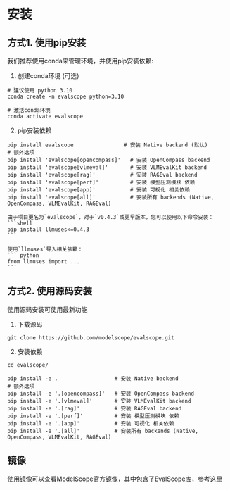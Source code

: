 # 安装

## 方式1. 使用pip安装
我们推荐使用conda来管理环境，并使用pip安装依赖:

1. 创建conda环境 (可选)
```shell
# 建议使用 python 3.10
conda create -n evalscope python=3.10

# 激活conda环境
conda activate evalscope
```
2. pip安装依赖
```shell
pip install evalscope                # 安装 Native backend (默认)
# 额外选项
pip install 'evalscope[opencompass]'   # 安装 OpenCompass backend
pip install 'evalscope[vlmeval]'       # 安装 VLMEvalKit backend
pip install 'evalscope[rag]'           # 安装 RAGEval backend
pip install 'evalscope[perf]'          # 安装 模型压测模块 依赖
pip install 'evalscope[app]'           # 安装 可视化 相关依赖
pip install 'evalscope[all]'           # 安装所有 backends (Native, OpenCompass, VLMEvalKit, RAGEval)
```

````{warning}
由于项目更名为`evalscope`，对于`v0.4.3`或更早版本，您可以使用以下命令安装：
```shell
pip install llmuses<=0.4.3
```

使用`llmuses`导入相关依赖：
``` python
from llmuses import ...
```
````


## 方式2. 使用源码安装
使用源码安装可使用最新功能

1. 下载源码
```shell
git clone https://github.com/modelscope/evalscope.git
```
2. 安装依赖
```shell
cd evalscope/

pip install -e .                  # 安装 Native backend
# 额外选项
pip install -e '.[opencompass]'   # 安装 OpenCompass backend
pip install -e '.[vlmeval]'       # 安装 VLMEvalKit backend
pip install -e '.[rag]'           # 安装 RAGEval backend
pip install -e '.[perf]'          # 安装 模型压测模块 依赖
pip install -e '.[app]'           # 安装 可视化 相关依赖
pip install -e '.[all]'           # 安装所有 backends (Native, OpenCompass, VLMEvalKit, RAGEval)
```

## 镜像

使用镜像可以查看ModelScope官方镜像，其中包含了EvalScope库，参考[这里](https://modelscope.cn/docs/intro/environment-setup#%E6%9C%80%E6%96%B0%E9%95%9C%E5%83%8F)